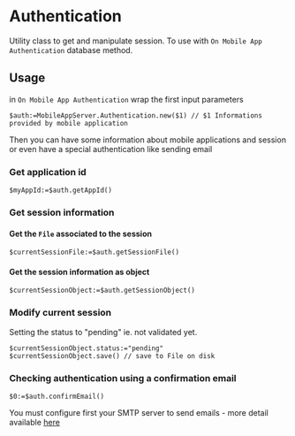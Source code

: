 <!-- $auth:=MobileAppServer.Authentication.new($1) // $1 Informations provided by `On Mobile App Authentication` -->
# Authentication

Utility class to get and manipulate session. To use with `On Mobile App Authentication` database method.

## Usage

in `On Mobile App Authentication` wrap the first input parameters

```4d
$auth:=MobileAppServer.Authentication.new($1) // $1 Informations provided by mobile application
````

Then you can have some information about mobile applications and session or even have a special authentication like sending email

### Get application id

```4d
$myAppId:=$auth.getAppId()
```

### Get session information

#### Get the `File` associated to the session

```4d
$currentSessionFile:=$auth.getSessionFile()
```

#### Get the session information as object

```4d
$currentSessionObject:=$auth.getSessionObject()
```

### Modify current session

Setting the status to "pending" ie. not validated yet.

```4d
$currentSessionObject.status:="pending"
$currentSessionObject.save() // save to File on disk
```

### Checking authentication using a confirmation email

```4d
$0:=$auth.confirmEmail()
```

You must configure first your SMTP server to send emails - more detail available [here](../Methods/Mobile%20App%20Email%20Checker.md)
